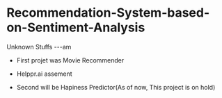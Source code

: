 # Recommendation-System-based-on-Sentiment-Analysis

Unknown Stuffs
---am
- First projet was Movie Recommender

- Helppr.ai assement

- Second will be Hapiness Predictor(As of now, This project is on hold) 
